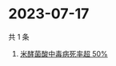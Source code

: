 # 2023-07-17

共 1 条

<!-- BEGIN ZHIHUSEARCH -->
<!-- 最后更新时间 Mon Jul 17 2023 02:15:03 GMT+0800 (China Standard Time) -->
1. [米酵菌酸中毒病死率超 50%](https://www.zhihu.com/search?q=米酵菌酸中毒病死率超%2050%)
<!-- END ZHIHUSEARCH -->
